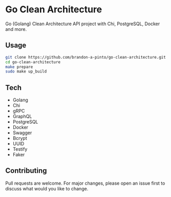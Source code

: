# Go Clean Architecture
Go (Golang) Clean Architecture API project with Chi, PostgreSQL, Docker and more.

## Usage
```bash
git clone https://github.com/brandon-a-pinto/go-clean-architecture.git
cd go-clean-architecture
make prepare
sudo make up_build
```

## Tech
- Golang
- Chi
- gRPC
- GraphQL
- PostgreSQL
- Docker
- Swagger
- Bcrypt
- UUID
- Testify
- Faker

## Contributing
Pull requests are welcome. For major changes, please open an issue first to discuss what would you like to change.
